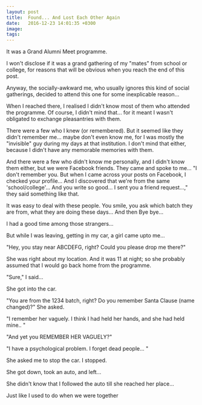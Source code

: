 ```yaml
---
layout: post
title:  Found... And Lost Each Other Again
date:   2016-12-23 14:01:35 +0300
image:  
tags:   
---
```


It was a Grand Alumni Meet programme.

I won't disclose if it was a grand gathering of my "mates" from school or college, for reasons that will be obvious when you reach the end of this post.

Anyway, the socially-awkward me, who usually ignores this kind of social gatherings, decided to attend this one for some inexplicable reason...

When I reached there, I realised I didn't know most of them who attended the programme. Of course, I didn't mind that... for it meant I wasn't obligated to exchange pleasantries with them.

There were a few who I knew (or remembered). But it seemed like they didn't remember me... maybe don't even know me, for I was mostly the "invisible" guy during my days at that institution. I don't mind that either, because I didn't have any memorable memories with them.

And there were a few who didn't know me personally, and I didn't know them either, but we were Facebook friends. They came and spoke to me... "I don't remember you. But when I came across your posts on Facebook, I checked your profile... And I discovered that we're from the same 'school/college'... And you write so good... I sent you a friend request...," they said something like that.

It was easy to deal with these people. You smile, you ask which batch they are from, what they are doing these days... And then Bye bye...

I had a good time among those strangers...

But while I was leaving, getting in my car, a girl came upto me...

"Hey, you stay near ABCDEFG, right? Could you please drop me there?"

She was right about my location. And it was 11 at night; so she probably assumed that I would go back home from the programme.

"Sure," I said...

She got into the car.

"You are from the 1234 batch, right? Do you remember Santa Clause (name changed)?" She asked.

"I remember her vaguely. I think I had held her hands, and she had held mine.. "

"And yet you REMEMBER HER VAGUELY?"

"I have a psychological problem. I forget dead people... "

She asked me to stop the car. I stopped.

She got down, took an auto, and left...

She didn't know that I followed the auto till she reached her place...

Just like I used to do when we were together 
